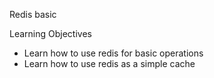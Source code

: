 Redis basic

Learning Objectives
* Learn how to use redis for basic operations
* Learn how to use redis as a simple cache